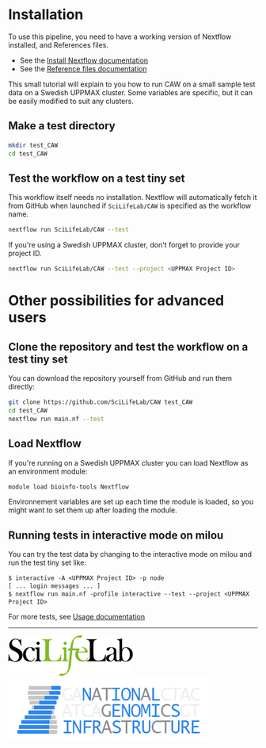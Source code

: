 # Installation

To use this pipeline, you need to have a working version of Nextflow installed, and References files.

- See the [Install Nextflow documentation](https://github.com/SciLifeLab/NGI-NextflowDocs/blob/master/docs/INSTALL.md)
- See the [Reference files documentation](REFERENCES.md)

This small tutorial will explain to you how to run CAW on a small sample test data on a Swedish UPPMAX cluster. Some variables are specific, but it can be easily modified to suit any clusters.

## Make a test directory

```bash
mkdir test_CAW
cd test_CAW
```

## Test the workflow on a test tiny set

This workflow itself needs no installation. Nextflow will automatically fetch it from GitHub when launched if `SciLifeLab/CAW` is specified as the workflow name.

```bash
nextflow run SciLifeLab/CAW --test
```

If you're using a Swedish UPPMAX cluster, don't forget to provide your project ID.

```bash
nextflow run SciLifeLab/CAW --test --project <UPPMAX Project ID>
```

# Other possibilities for advanced users

## Clone the repository and test the workflow on a test tiny set

You can download the repository yourself from GitHub and run them directly:

```bash
git clone https://github.com/SciLifeLab/CAW test_CAW
cd test_CAW
nextflow run main.nf --test
```

## Load Nextflow

If you're running on a Swedish UPPMAX cluster you can load Nextflow as an environment module:

```bash
module load bioinfo-tools Nextflow
```

Environnement variables are set up each time the module is loaded, so you might want to set them up after loading the module.

## Running tests in interactive mode on milou

You can try the test data by changing to the interactive mode on milou and run the test tiny set like:

```
$ interactive -A <UPPMAX Project ID> -p node
[ ... login messages ... ]
$ nextflow run main.nf -profile interactive --test --project <UPPMAX Project ID>
```

For more tests, see [Usage documentation](USAGE.md#test)

---
[![](images/SciLifeLab_logo.png "SciLifeLab")][scilifelab-link] [![](images/NGI-final-small.png "NGI")][ngi-link]

[ngi-link]: https://ngisweden.scilifelab.se/
[scilifelab-link]: http://www.scilifelab.se/
